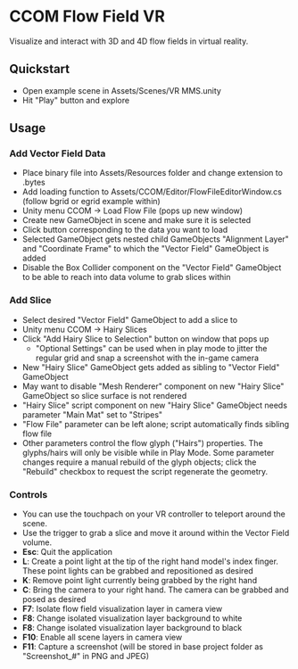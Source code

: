 # CCOM Flow Field VR

Visualize and interact with 3D and 4D flow fields in virtual reality.

## Quickstart

- Open example scene in Assets/Scenes/VR MMS.unity
- Hit "Play" button and explore

## Usage

### Add Vector Field Data
  - Place binary file into Assets/Resources folder and change extension to .bytes
  - Add loading function to Assets/CCOM/Editor/FlowFileEditorWindow.cs (follow bgrid or egrid example within)
  - Unity menu CCOM -> Load Flow File (pops up new window)
  - Create new GameObject in scene and make sure it is selected
  - Click button corresponding to the data you want to load
  - Selected GameObject gets nested child GameObjects "Alignment Layer" and "Coordinate Frame" to which the "Vector Field" GameObject is added
  - Disable the Box Collider component on the "Vector Field" GameObject to be able to reach into data volume to grab slices within

### Add Slice
  - Select desired "Vector Field" GameObject to add a slice to
  - Unity menu CCOM -> Hairy Slices
  - Click "Add Hairy Slice to Selection" button on window that pops up
    - "Optional Settings" can be used when in play mode to jitter the regular grid and snap a screenshot with the in-game camera
  - New "Hairy Slice" GameObject gets added as sibling to "Vector Field" GameObject
  - May want to disable "Mesh Renderer" component on new "Hairy Slice" GameObject so slice surface is not rendered
  - "Hairy Slice" script component on new "Hairy Slice" GameObject needs parameter "Main Mat" set to "Stripes"
  - "Flow File" parameter can be left alone; script automatically finds sibling flow file
  - Other parameters control the flow glyph ("Hairs") properties. The glyphs/hairs will only be visible while in Play Mode. Some parameter changes require a manual rebuild of the glyph objects; click the "Rebuild" checkbox to request the script regenerate the geometry.

### Controls

  - You can use the touchpach on your VR controller to teleport around the scene.
  - Use the trigger to grab a slice and move it around within the Vector Field volume.
  - **Esc**: Quit the application
  - **L**: Create a point light at the tip of the right hand model's index finger. These point lights can be grabbed and repositioned as desired
  - **K**: Remove point light currently being grabbed by the right hand
  - **C**: Bring the camera to your right hand. The camera can be grabbed and posed as desired
  - **F7**: Isolate flow field visualization layer in camera view
  - **F8**: Change isolated visualization layer background to white
  - **F8**: Change isolated visualization layer background to black
  - **F10**: Enable all scene layers in camera view
  - **F11**: Capture a screenshot (will be stored in base project folder as "Screenshot_#" in PNG and JPEG)
